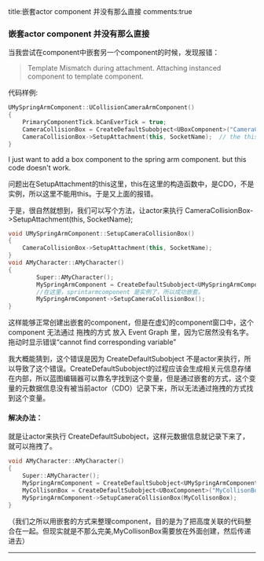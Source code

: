 title:嵌套actor component 并没有那么直接
comments:true


### 嵌套actor component 并没有那么直接

当我尝试在component中嵌套另一个component的时候，发现报错：
> Template Mismatch during attachment. Attaching instanced component to template component.

代码样例:
```cpp
UMySpringArmComponent::UCollisionCameraArmComponent()
{
	PrimaryComponentTick.bCanEverTick = true;
 	CameraCollisionBox = CreateDefaultSubobject<UBoxComponent>("CameraCollisionBox");
	CameraCollisionBox->SetupAttachment(this, SocketName);	// the this is CDO of the class, not the instance
}
```
I just want to add a box component to the spring arm component. but this code doesn't work.


问题出在SetupAttachment的this这里，this在这里的构造函数中，是CDO，不是实例，所以这里不能用this。于是又上面的报错。

于是，很自然就想到，我们可以写个方法，让actor来执行 CameraCollisionBox->SetupAttachment(this, SocketName);
```cpp
void UMySpringArmComponent::SetupCameraCollisionBox()
{
    CameraCollisionBox->SetupAttachment(this, SocketName);
}
void AMyCharacter::AMyCharacter()
{
        Super::AMyCharacter();
        MySpringArmComponent = CreateDefaultSubobject<UMySpringArmComponent>("MySpringArmComponent");
        //在这里，sprintarmcomponent 是实例了，所以成功嵌套。
        MySpringArmComponent->SetupCameraCollisionBox();
}
```

这样能够正常创建出嵌套的component，但是在虚幻的component窗口中，这个component 无法通过 拖拽的方式 放入 Event Graph 里，因为它居然没有名字。拖动时显示错误“cannot find corresponding variable”

我大概能猜到，这个错误是因为 CreateDefaultSubobject 不是actor来执行，所以导致了这个错误。CreateDefaultSubobject的过程应该会生成相关元信息存储在内部，所以蓝图编辑器可以靠名字找到这个变量，但是通过嵌套的方式，这个变量的元数据信息没有被当前actor（CDO）记录下来，所以无法通过拖拽的方式找到这个变量。

#### 解决办法：

就是让actor来执行 CreateDefaultSubobject，这样元数据信息就记录下来了， 就可以拖拽了。

```cpp
void AMyCharacter::AMyCharacter()
{
    Super::AMyCharacter();
    MySpringArmComponent = CreateDefaultSubobject<UMySpringArmComponent>("MySpringArmComponent");
    MyCollisonBox = CreateDefaultSubobject<UBoxComponent>("MyCollisonBox");
    MySpringArmComponent->SetupCameraCollisionBox(MyCollisonBox);
}
```

（我们之所以用嵌套的方式来整理component，目的是为了把高度关联的代码整合在一起。但现实就是不那么完美,MyCollisonBox需要放在外面创建，然后传递进去）


----
